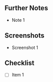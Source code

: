 <!-- Optional: Add more introductory words. -->

## Further Notes
<!-- Optional: Add more contextual information. -->

- Note 1

## Screenshots
<!-- Add screenshots or other visuals to describe what has changed. -->

- Screenshot 1

## Checklist

- [ ] Item 1 
